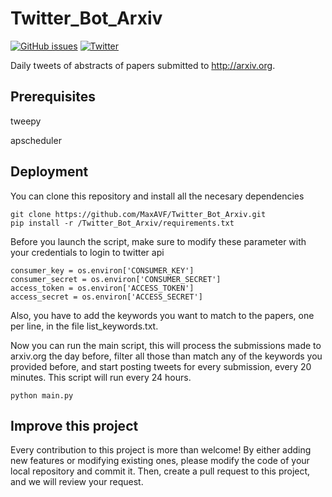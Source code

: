 # Twitter_Bot_Arxiv
[![GitHub issues](https://img.shields.io/github/issues/MaxAVF/Twitter_Bot_Arxiv)](https://github.com/MaxAVF/Twitter_Bot_Arxiv/issues)
[![Twitter](https://img.shields.io/twitter/url?label=%40arXiv_CT&style=social&url=https%3A%2F%2Ftwitter.com%2FarXiv_CT)](https://twitter.com/intent/tweet?text=Wow:&url=https%3A%2F%2Fgithub.com%2FMaxAVF%2FTwitter_Bot_Arxiv)

Daily tweets of abstracts of papers submitted to http://arxiv.org. 

## Prerequisites

tweepy

apscheduler

## Deployment
You can clone this repository and install all the necesary dependencies 

```
git clone https://github.com/MaxAVF/Twitter_Bot_Arxiv.git
pip install -r /Twitter_Bot_Arxiv/requirements.txt
```
Before you launch the script, make sure to modify these parameter with your credentials to login to twitter api

```
consumer_key = os.environ['CONSUMER_KEY']
consumer_secret = os.environ['CONSUMER_SECRET']
access_token = os.environ['ACCESS_TOKEN']
access_secret = os.environ['ACCESS_SECRET']
```
Also, you have to add the keywords you want to match to the papers, one per line, in the file list_keywords.txt.

Now you can run the main script, this will process the submissions made to arxiv.org the day before, filter all those than match any of the keywords you provided before, and start posting tweets for every submission, every 20 minutes. This script will run every 24 hours.
```
python main.py
```



## Improve this project
Every contribution to this project is more than welcome! By either adding new features or modifying existing ones, please modify the code of your local repository and commit it. Then, create a pull request to this project, and we will review your request.
